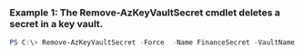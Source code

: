 ### Example 1: The Remove-AzKeyVaultSecret cmdlet deletes a secret in a key vault.
```powershell
PS C:\> Remove-AzKeyVaultSecret -Force  -Name FinanceSecret -VaultName Contoso
```

